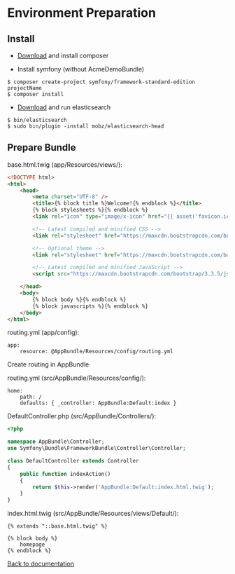 # Environment Preparation

## Install

* [Download](https://getcomposer.org/download/) and install composer

* Install symfony (without AcmeDemoBundle)
```
$ composer create-project symfony/framework-standard-edition projectName
$ composer install
```
* [Download](https://www.elastic.co/downloads/elasticsearch) and run elasticsearch
```
$ bin/elasticsearch
$ sudo bin/plugin -install mobz/elasticsearch-head
```

## Prepare Bundle

base.html.twig (app/Resources/views/):
```html
<!DOCTYPE html>
<html>
    <head>
        <meta charset="UTF-8" />
        <title>{% block title %}Welcome!{% endblock %}</title>
        {% block stylesheets %}{% endblock %}
        <link rel="icon" type="image/x-icon" href="{{ asset('favicon.ico') }}" />

        <!-- Latest compiled and minified CSS -->
        <link rel="stylesheet" href="https://maxcdn.bootstrapcdn.com/bootstrap/3.3.5/css/bootstrap.min.css">

        <!-- Optional theme -->
        <link rel="stylesheet" href="https://maxcdn.bootstrapcdn.com/bootstrap/3.3.5/css/bootstrap-theme.min.css">

        <!-- Latest compiled and minified JavaScript -->
        <script src="https://maxcdn.bootstrapcdn.com/bootstrap/3.3.5/js/bootstrap.min.js"></script>

    </head>
    <body>
        {% block body %}{% endblock %}
        {% block javascripts %}{% endblock %}
    </body>
</html>
```


routing.yml (app/config):
```
app:
    resource: @AppBundle/Resources/config/routing.yml
```

Create routing in AppBundle 

routing.yml (src/AppBundle/Resources/config/):

```
home:
	path: /
	defaults: { _controller: AppBundle:Default:index }
```

DefaultController.php (src/AppBundle/Controllers/):

```php
<?php

namespace AppBundle\Controller;
use Symfony\Bundle\FrameworkBundle\Controller\Controller;

class DefaultController extends Controller
{
	public function indexAction()
	{
		return $this->render('AppBundle:Default:index.html.twig');
	}
}
```    
 
index.html.twig (src/AppBundle/Resources/views/Default/):

``` 
{% extends "::base.html.twig" %}

{% block body %}
	homepage
{% endblock %}
```

[Back to documentation](README.md)